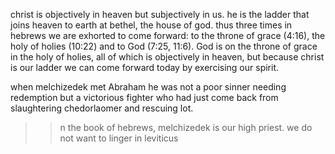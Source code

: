 christ is objectively in heaven but subjectively in us. he is the ladder that joins
heaven to earth at bethel, the house of god. thus three times in hebrews we are exhorted
to come forward: to the throne of grace (4:16), the holy of holies (10:22) and to God
(7:25, 11:6). God is on the throne of grace in the holy of holies, all of which is
objectively in heaven, but because christ is our ladder we can come forward today by
exercising our spirit.

when melchizedek met Abraham he was not a poor sinner needing redemption but a victorious
fighter who had just come back from slaughtering chedorlaomer and rescuing lot.

> > n the book of hebrews, melchizedek is our high priest. we do not want to linger in leviticus 
